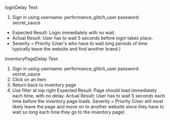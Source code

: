 loginDelay Test:
1. Sign in using
    username: performance_glitch_user
    password: secret_sauce
- Expected Result: Login immediately with no wait.
- Actual Result: User has to wait 5 seconds before login takes place.
- Severity = Priority (User's who have to wait long periods of time typically leave the website and find another brand.)


inventoryPageDelay Test:
1. Sign in using
    username: performance_glitch_user
    password: secret_sauce
2. Click on an item
3. Return back to inventory page
4. Use filter at top right
Expected Result: Page should load immediately each time, with no delay.
Actual Result: User has to wait 5 seconds each time before the inventory page loads.
Severity = Priority (User will most likely leave the page and move on to another website since they have to wait so long each time they go to the inventory page)



